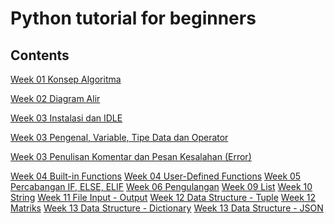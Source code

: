 # Python tutorial for beginners

## Contents

<a href="https://github.com/priyandari/Python-tutorial-for-beginners/blob/master/week_01%20Konsep%20Algoritma.ipynb"> Week 01 Konsep Algoritma</a>

<a href="https://github.com/priyandari/Python-tutorial-for-beginners/blob/master/week_02%20Diagram%20Alir.ipynb"> Week 02 Diagram Alir</a>

<a href="https://github.com/priyandari/Python-tutorial-for-beginners/blob/master/week_03%20Instalasi%20dan%20IDLE.ipynb"> Week 03 Instalasi dan IDLE</a>

<a href="https://github.com/priyandari/Python-tutorial-for-beginners/blob/master/week_03%20Pengenal%2C%20Variable%2C%20Tipe%20Data%20dan%20Operator.ipynb"> Week 03 Pengenal, Variable, Tipe Data dan Operator</a>

<a href="https://github.com/priyandari/Python-tutorial-for-beginners/blob/master/week_03%20Penulisan%20Komentar%20dan%20Pesan%20Kesalahan%20(Error).ipynb"> Week 03 Penulisan Komentar dan Pesan Kesalahan (Error)</a>

<a href="https://github.com/priyandari/Python-tutorial-for-beginners/blob/master/week_04%20Built-in%20Functions.ipynb"> Week 04 Built-in Functions</a>
<a href="https://github.com/priyandari/Python-tutorial-for-beginners/blob/master/week_04%20User-Defined%20Functions.ipynb"> Week 04 User-Defined Functions</a>
<a href="https://github.com/priyandari/Python-tutorial-for-beginners/blob/master/week_05%20Percabangan%20IF%2C%20ELSE%2C%20ELIF.ipynb"> Week 05 Percabangan IF, ELSE, ELIF</a>
<a href="https://github.com/priyandari/Python-tutorial-for-beginners/blob/master/week_06%20Pengulangan.ipynb"> Week 06 Pengulangan</a>
<a href="https://github.com/priyandari/Python-tutorial-for-beginners/blob/master/week_09%20List.ipynb"> Week 09 List</a>
<a href="https://github.com/priyandari/Python-tutorial-for-beginners/blob/master/week_10%20String.ipynb"> Week 10 String</a>
<a href="https://github.com/priyandari/Python-tutorial-for-beginners/blob/master/week_11%20File%20Input%20-%20Output.ipynb"> Week 11 File Input - Output</a>
<a href="https://github.com/priyandari/Python-tutorial-for-beginners/blob/master/week_12%20Data%20Structure%20-%20Tuple.ipynb"> Week 12 Data Structure - Tuple</a>
<a href="https://github.com/priyandari/Python-tutorial-for-beginners/blob/master/week_12%20Matriks.ipynb"> Week 12 Matriks</a>
<a href="https://github.com/priyandari/Python-tutorial-for-beginners/blob/master/week_13%20Data%20Structure%20-%20Dictionary.ipynb"> Week 13 Data Structure - Dictionary</a>
<a href="https://github.com/priyandari/Python-tutorial-for-beginners/blob/master/week_13%20Data%20Structure%20-%20JSON.ipynb"> Week 13 Data Structure - JSON</a>


